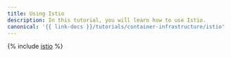 ```yaml
---
title: Using Istio
description: In this tutorial, you will learn how to use Istio.
canonical: '{{ link-docs }}/tutorials/container-infrastructure/istio'
---
```


{% include [istio](../../../_tutorials/k8s/istio.md) %}
